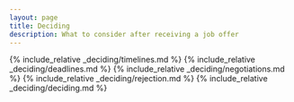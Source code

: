 ```yaml
---
layout: page
title: Deciding
description: What to consider after receiving a job offer
---
```


{% include_relative _deciding/timelines.md %}
{% include_relative _deciding/deadlines.md %}
{% include_relative _deciding/negotiations.md %}
{% include_relative _deciding/rejection.md %}
{% include_relative _deciding/deciding.md %}